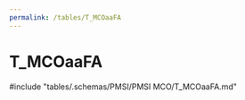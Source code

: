 ```yaml
---
permalink: /tables/T_MCOaaFA
---
```

# T_MCOaaFA
<!-- SPDX-License-Identifier: MPL-2.0 -->

<!-- ATTENTION : Ne pas supprimer ou modifier la ligne ci-dessous -->
#include "tables/.schemas/PMSI/PMSI MCO/T_MCOaaFA.md"
<!-- ATTENTION : Ne pas supprimer ou modifier la ligne ci-dessus -->
